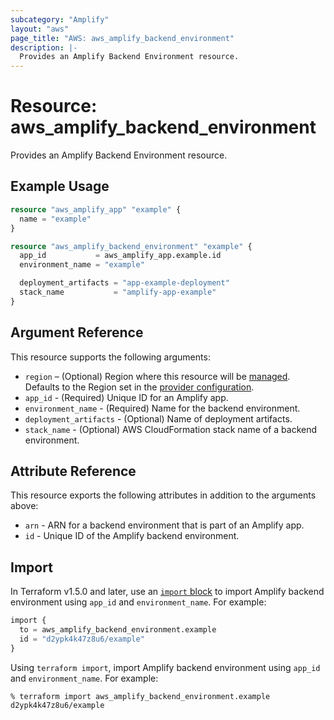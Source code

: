 ```yaml
---
subcategory: "Amplify"
layout: "aws"
page_title: "AWS: aws_amplify_backend_environment"
description: |-
  Provides an Amplify Backend Environment resource.
---
```


# Resource: aws_amplify_backend_environment

Provides an Amplify Backend Environment resource.

## Example Usage

```terraform
resource "aws_amplify_app" "example" {
  name = "example"
}

resource "aws_amplify_backend_environment" "example" {
  app_id           = aws_amplify_app.example.id
  environment_name = "example"

  deployment_artifacts = "app-example-deployment"
  stack_name           = "amplify-app-example"
}
```

## Argument Reference

This resource supports the following arguments:

* `region` – (Optional) Region where this resource will be [managed](https://docs.aws.amazon.com/general/latest/gr/rande.html#regional-endpoints). Defaults to the Region set in the [provider configuration](https://registry.terraform.io/providers/hashicorp/aws/latest/docs#aws-configuration-reference).
* `app_id` - (Required) Unique ID for an Amplify app.
* `environment_name` - (Required) Name for the backend environment.
* `deployment_artifacts` - (Optional) Name of deployment artifacts.
* `stack_name` - (Optional) AWS CloudFormation stack name of a backend environment.

## Attribute Reference

This resource exports the following attributes in addition to the arguments above:

* `arn` - ARN for a backend environment that is part of an Amplify app.
* `id` - Unique ID of the Amplify backend environment.

## Import

In Terraform v1.5.0 and later, use an [`import` block](https://developer.hashicorp.com/terraform/language/import) to import Amplify backend environment using `app_id` and `environment_name`. For example:

```terraform
import {
  to = aws_amplify_backend_environment.example
  id = "d2ypk4k47z8u6/example"
}
```

Using `terraform import`, import Amplify backend environment using `app_id` and `environment_name`. For example:

```console
% terraform import aws_amplify_backend_environment.example d2ypk4k47z8u6/example
```
